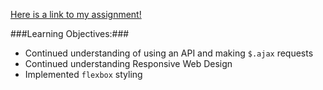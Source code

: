 [Here is a link to my assignment!](https://tiy-mariefilbey-githubdatav.surge.sh/)

###Learning Objectives:###
* Continued understanding of using an API and making `$.ajax` requests
* Continued understanding Responsive Web Design
* Implemented `flexbox` styling
